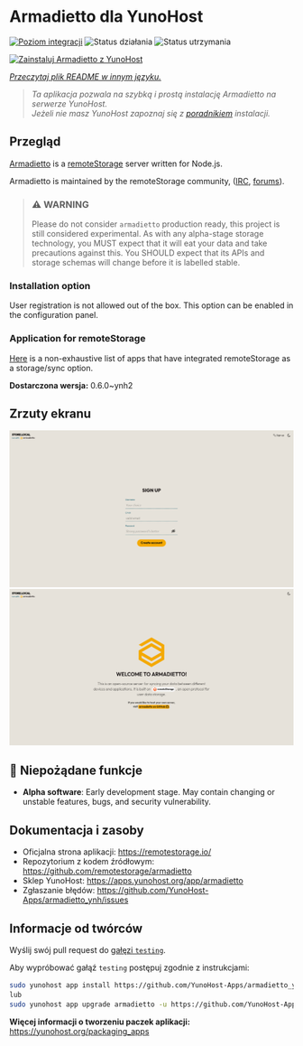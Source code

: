 <!--
To README zostało automatycznie wygenerowane przez <https://github.com/YunoHost/apps/tree/master/tools/readme_generator>
Nie powinno być ono edytowane ręcznie.
-->

# Armadietto dla YunoHost

[![Poziom integracji](https://apps.yunohost.org/badge/integration/armadietto)](https://ci-apps.yunohost.org/ci/apps/armadietto/)
![Status działania](https://apps.yunohost.org/badge/state/armadietto)
![Status utrzymania](https://apps.yunohost.org/badge/maintained/armadietto)

[![Zainstaluj Armadietto z YunoHost](https://install-app.yunohost.org/install-with-yunohost.svg)](https://install-app.yunohost.org/?app=armadietto)

*[Przeczytaj plik README w innym języku.](./ALL_README.md)*

> *Ta aplikacja pozwala na szybką i prostą instalację Armadietto na serwerze YunoHost.*  
> *Jeżeli nie masz YunoHost zapoznaj się z [poradnikiem](https://yunohost.org/install) instalacji.*

## Przegląd

[Armadietto](https://github.com/remotestorage/armadietto/) is a [remoteStorage](https://remotestorage.io) server written for Node.js.

Armadietto is maintained by the remoteStorage community, ([IRC](https://web.libera.chat/#remotestorage), [forums](https://community.remotestorage.io/)).

> ### :warning: WARNING
> Please do not consider `armadietto` production ready, this project is still
> considered experimental.  As with any alpha-stage storage technology, you
> MUST expect that it will eat your data and take precautions against this. You
> SHOULD expect that its APIs and storage schemas will change before it is
> labelled stable.

### Installation option 

User registration is not allowed out of the box.
This option can be enabled in the configuration panel.

### Application for remoteStorage

[Here](https://remotestorage.io/apps/) is a non-exhaustive list of apps that have integrated remoteStorage as a storage/sync option.


**Dostarczona wersja:** 0.6.0~ynh2

## Zrzuty ekranu

![Zrzut ekranu z Armadietto](./doc/screenshots/armadietto-signup.png)
![Zrzut ekranu z Armadietto](./doc/screenshots/armadietto-welcome.png)

## :red_circle: Niepożądane funkcje

- **Alpha software**: Early development stage. May contain changing or unstable features, bugs, and security vulnerability.

## Dokumentacja i zasoby

- Oficjalna strona aplikacji: <https://remotestorage.io/>
- Repozytorium z kodem źródłowym: <https://github.com/remotestorage/armadietto>
- Sklep YunoHost: <https://apps.yunohost.org/app/armadietto>
- Zgłaszanie błędów: <https://github.com/YunoHost-Apps/armadietto_ynh/issues>

## Informacje od twórców

Wyślij swój pull request do [gałęzi `testing`](https://github.com/YunoHost-Apps/armadietto_ynh/tree/testing).

Aby wypróbować gałąź `testing` postępuj zgodnie z instrukcjami:

```bash
sudo yunohost app install https://github.com/YunoHost-Apps/armadietto_ynh/tree/testing --debug
lub
sudo yunohost app upgrade armadietto -u https://github.com/YunoHost-Apps/armadietto_ynh/tree/testing --debug
```

**Więcej informacji o tworzeniu paczek aplikacji:** <https://yunohost.org/packaging_apps>
